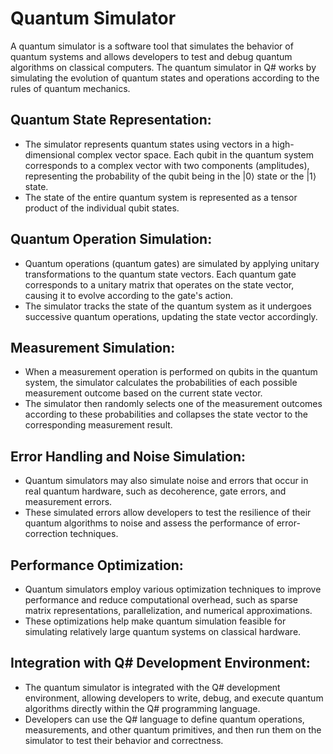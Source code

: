 # Quantum Simulator
A quantum simulator is a software tool that simulates the behavior of quantum systems and allows developers to test and debug quantum algorithms on classical computers. The quantum simulator in Q# works by simulating the evolution of quantum states and operations according to the rules of quantum mechanics.

## Quantum State Representation:

- The simulator represents quantum states using vectors in a high-dimensional complex vector space. Each qubit in the quantum system corresponds to a complex vector with two components (amplitudes), representing the probability of the qubit being in the |0⟩ state or the |1⟩ state.
- The state of the entire quantum system is represented as a tensor product of the individual qubit states.

## Quantum Operation Simulation:
- Quantum operations (quantum gates) are simulated by applying unitary transformations to the quantum state vectors. Each quantum gate corresponds to a unitary matrix that operates on the state vector, causing it to evolve according to the gate's action.
- The simulator tracks the state of the quantum system as it undergoes successive quantum operations, updating the state vector accordingly.

## Measurement Simulation:
- When a measurement operation is performed on qubits in the quantum system, the simulator calculates the probabilities of each possible measurement outcome based on the current state vector.
- The simulator then randomly selects one of the measurement outcomes according to these probabilities and collapses the state vector to the corresponding measurement result.

## Error Handling and Noise Simulation:
- Quantum simulators may also simulate noise and errors that occur in real quantum hardware, such as decoherence, gate errors, and measurement errors.
- These simulated errors allow developers to test the resilience of their quantum algorithms to noise and assess the performance of error-correction techniques.

## Performance Optimization:
- Quantum simulators employ various optimization techniques to improve performance and reduce computational overhead, such as sparse matrix representations, parallelization, and numerical approximations.
- These optimizations help make quantum simulation feasible for simulating relatively large quantum systems on classical hardware.

## Integration with Q# Development Environment:
- The quantum simulator is integrated with the Q# development environment, allowing developers to write, debug, and execute quantum algorithms directly within the Q# programming language.
- Developers can use the Q# language to define quantum operations, measurements, and other quantum primitives, and then run them on the simulator to test their behavior and correctness.